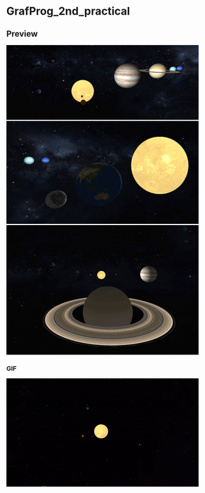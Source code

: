 # GrafProg_2nd_practical
## Preview

<p align="center">
  <img src="preview/picture1.png?raw=true" />
  <img src="preview/picture2.png?raw=true" />
  <img src="preview/picture3.png?raw=true" />
</p>

### GIF
![Solar System](preview/solarsystem.gif)
